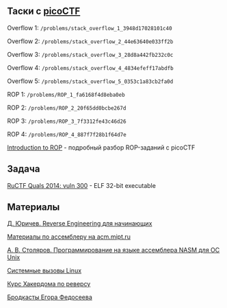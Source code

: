 Таски с [picoCTF](https://picoctf.com/)
---------------------------------------

Overflow 1: `/problems/stack_overflow_1_3948d17028101c40`

Overflow 2: `/problems/stack_overflow_2_44e63640e033ff2b`

Overflow 3: `/problems/stack_overflow_3_28d8a442fb232c0c`

Overflow 4: `/problems/stack_overflow_4_4834efeff17abdfb`

Overflow 5: `/problems/stack_overflow_5_0353c1a83cb2fa0d`

ROP 1: `/problems/ROP_1_fa6168f4d8eba0eb`

ROP 2: `/problems/ROP_2_20f65dd0bcbe267d`

ROP 3: `/problems/ROP_3_7f3312fe43c46d26`

ROP 4: `/problems/ROP_4_887f7f28b1f64d7e`

[Introduction to ROP](http://codearcana.com/posts/2013/05/28/introduction-to-return-oriented-programming-rop.html) - подробный разбор ROP-заданий с picoCTF


Задача
------

[RuCTF Quals 2014: vuln 300](posts) - ELF 32-bit executable


Материалы
---------

[Д. Юричев. Reverse Engineering для начинающих](http://yurichev.com/writings/RE_for_beginners-ru.pdf)

[Материалы по ассемблеру на acm.mipt.ru](http://acm.mipt.ru/twiki/bin/view/Asm/WebHome)

[А. В. Столяров. Программирование на языке ассемблера NASM для ОС Unix](http://www.stolyarov.info/books/pdf/nasm_unix.pdf)

[Системные вызовы Linux](http://syscalls.kernelgrok.com/)

[Курс Хакердома по реверсу](http://reverse.binchewer.org/2013/)

[Бродкасты Егора Федосеева](http://www.twitch.tv/binchewer/profile/pastBroadcasts)
